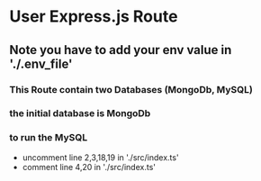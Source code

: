 # User Express.js Route

## Note you have to add your env value in './.env_file'

### This Route contain two Databases (MongoDb, MySQL)

### the initial database is MongoDb

### to run the MySQL

- uncomment line 2,3,18,19 in './src/index.ts'
- comment line 4,20 in './src/index.ts'
